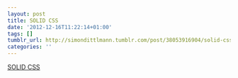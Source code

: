 ```yaml
---
layout: post
title: SOLID CSS
date: '2012-12-16T11:22:14+01:00'
tags: []
tumblr_url: http://simondittlmann.tumblr.com/post/38053916904/solid-css
categories: ''
---
```

<a href="http://blog.millermedeiros.com/solid-css/">SOLID CSS</a>
